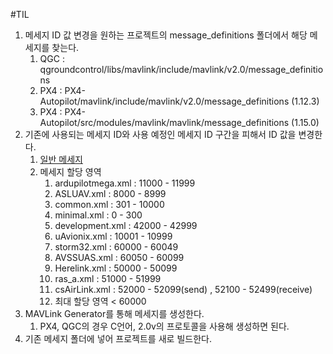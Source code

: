 
#TIL


1. 메세지 ID 값 변경을 원하는 프로젝트의 message_definitions 폴더에서 해당 메세지를 찾는다.
	1.  QGC : qgroundcontrol/libs/mavlink/include/mavlink/v2.0/message_definitions
	2.  PX4 : PX4-Autopilot/mavlink/include/mavlink/v2.0/message_definitions (1.12.3)
	3.  PX4 : PX4-Autopilot/src/modules/mavlink/mavlink/message_definitions (1.15.0)
2. 기존에 사용되는 메세지 ID와 사용 예정인 메세지 ID 구간을 피해서 ID 값을 변경한다.
	1.  [일반 메세지](https://mavlink.io/en/messages/common.html)
	2.  메세지 할당 영역
		1. ardupilotmega.xml : 11000 - 11999
		2. ASLUAV.xml : 8000 - 8999
		3. common.xml : 301 - 10000
		4. minimal.xml : 0 - 300
		5. development.xml : 42000 - 42999
		6. uAvionix.xml : 10001 - 10999
		7. storm32.xml : 60000 - 60049
		8. AVSSUAS.xml : 60050 - 60099
		9. Herelink.xml : 50000 - 50099
		10. ras_a.xml : 51000 - 51999
		11. csAirLink.xml : 52000 - 52099(send) , 52100 - 52499(receive)
		12. 최대 할당 영역 < 60000
3. MAVLink Generator를 통해 메세지를 생성한다.
	1. PX4, QGC의 경우 C언어, 2.0v의 프로토콜을 사용해 생성하면 된다.
4. 기존 메세지 폴더에 넣어 프로젝트를 새로 빌드한다.
